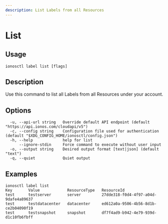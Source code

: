 ```yaml
---
description: List Labels from all Resources
---
```


# List

## Usage

```text
ionosctl label list [flags]
```

## Description

Use this command to list all Labels from all Resources under your account.

## Options

```text
  -u, --api-url string   Override default API endpoint (default "https://api.ionos.com/cloudapi/v5")
  -c, --config string    Configuration file used for authentication (default "$XDG_CONFIG_HOME/ionosctl/config.json")
  -h, --help             help for list
      --ignore-stdin     Force command to execute without user input
  -o, --output string    Desired output format [text|json] (default "text")
  -q, --quiet            Quiet output
```

## Examples

```text
ionosctl label list 
Key       Value            ResourceType   ResourceId
test      testserver       server         27dde318-f0d4-4f97-a04d-9dafe4a89637
test      testdatacenter   datacenter     ed612a0a-9506-4b56-8d1b-ce2b04090f19
test      testsnapshot     snapshot       df7f4ad9-b942-4e79-939d-d1c10fb6fbff
```

